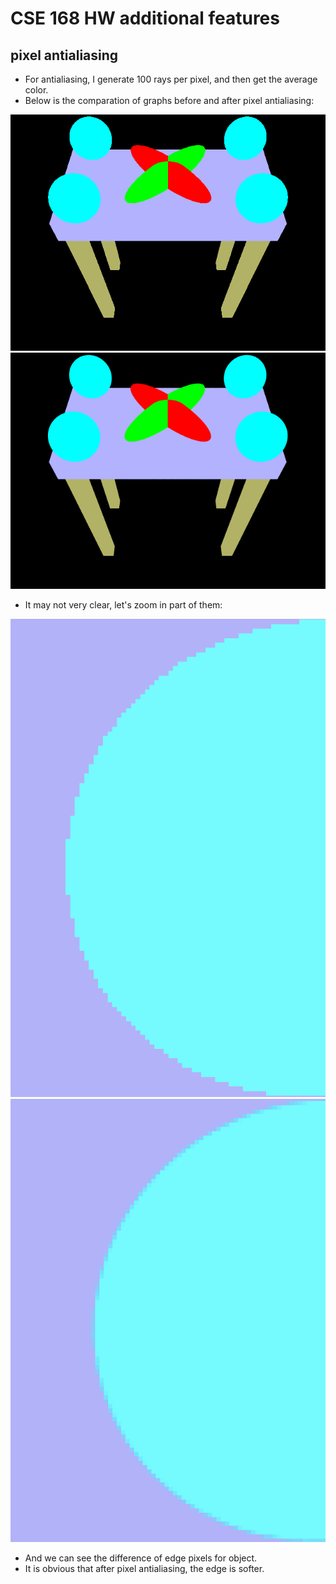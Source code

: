 # CSE 168 HW additional features
## pixel antialiasing
- For antialiasing, I generate 100 rays per pixel, and then get the average color.
- Below is the comparation of graphs before and after pixel antialiasing:

![Image](scene4-ambient.png)
![Image](scene4-ambient-pixel-antialiasing.png)

- It may not very clear, let's zoom in part of them:

![Image](before_pixel_antialiasing.jpg)
![Image](after_pixel_antialiasing.jpg)


- And we can see the difference of edge pixels for object.
- It is obvious that after pixel antialiasing, the edge is softer.

